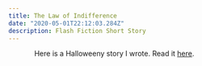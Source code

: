 ```yaml
---
title: The Law of Indifference
date: "2020-05-01T22:12:03.284Z"
description: Flash Fiction Short Story
---
```



&nbsp;&nbsp;&nbsp;&nbsp;&nbsp;&nbsp;&nbsp;&nbsp;&nbsp;&nbsp;&nbsp;&nbsp; Here is a Halloweeny story I wrote. Read it [here](https://thefuriousgazelle.com/2020/10/30/daniel-olivieri/). 